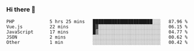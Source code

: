 ### Hi there 👋

<!--START_SECTION:waka-->

```text
PHP             5 hrs 25 mins   ██████████████████████░░░   87.96 %
Vue.js          22 mins         █▓░░░░░░░░░░░░░░░░░░░░░░░   06.15 %
JavaScript      17 mins         █▒░░░░░░░░░░░░░░░░░░░░░░░   04.77 %
JSON            2 mins          ░░░░░░░░░░░░░░░░░░░░░░░░░   00.62 %
Other           1 min           ░░░░░░░░░░░░░░░░░░░░░░░░░   00.42 %
```

<!--END_SECTION:waka-->

<!--
**Jonas-VanHaeken/Jonas-VanHaeken** is a ✨ _special_ ✨ repository because its `README.md` (this file) appears on your GitHub profile.

Here are some ideas to get you started:

- 🔭 I’m currently working on ...
- 🌱 I’m currently learning ...
- 👯 I’m looking to collaborate on ...
- 🤔 I’m looking for help with ...
- 💬 Ask me about ...
- 📫 How to reach me: ...
- 😄 Pronouns: ...
- ⚡ Fun fact: ...
-->
